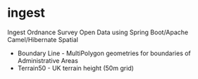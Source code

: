 # ingest
Ingest Ordnance Survey Open Data using Spring Boot/Apache Camel/Hibernate Spatial

* Boundary Line - MultiPolygon geometries for boundaries of Administrative Areas
* Terrain50 - UK terrain height (50m grid)
